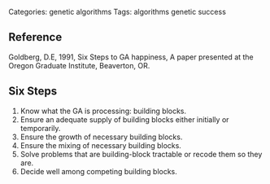 Categories: genetic algorithms
Tags: algorithms
      genetic
      success

## Reference ##

Goldberg, D.E, 1991, Six Steps to GA happiness, A paper presented at the Oregon Graduate Institute, Beaverton, OR.

## Six Steps ##

1. Know what the GA is processing: building blocks.
2. Ensure an adequate supply of building blocks either initially or temporarily.
3. Ensure the growth of necessary building blocks.
4. Ensure the mixing of necessary building blocks.
5. Solve problems that are building-block tractable or recode them so they are.
6. Decide well among competing building blocks.
